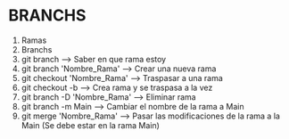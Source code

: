 # BRANCHS

1. Ramas
2. Branchs
3. git branch --> Saber en que rama estoy
4. git branch 'Nombre_Rama' --> Crear una nueva rama
5. git checkout 'Nombre_Rama' --> Traspasar a una rama
6. git checkout -b --> Crea rama y se traspasa a la vez
7. git branch -D 'Nombre_Rama' --> Eliminar rama
8. git branch -m Main --> Cambiar el nombre de la rama a Main
9. git merge 'Nombre_Rama' --> Pasar las modificaciones de la rama a la Main (Se debe estar en la rama Main)
